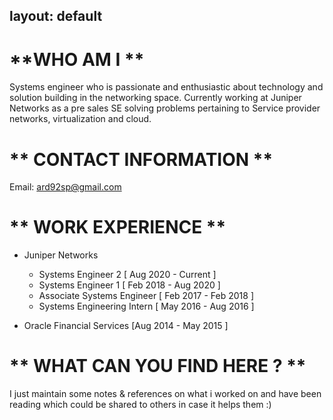 
layout: default
---

# **WHO AM I **
Systems engineer who is passionate and enthusiastic about technology and solution building in the networking space. Currently working at Juniper Networks as a pre sales SE solving problems pertaining to Service provider networks, virtualization and cloud. 

# ** CONTACT INFORMATION **
Email: ard92sp@gmail.com

# ** WORK EXPERIENCE **

- Juniper Networks
  - Systems Engineer 2 [ Aug 2020 - Current ]
  - Systems Engineer 1 [ Feb 2018 - Aug 2020 ]
  - Associate Systems Engineer [ Feb 2017 - Feb 2018 ]
  - Systems Engineering Intern [ May 2016 - Aug 2016 ]

- Oracle Financial Services [Aug 2014 - May 2015 ]

# ** WHAT CAN YOU FIND HERE ? **
I just maintain some notes & references  on what i worked on and have been reading which could be shared to others in case it helps them :)

